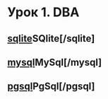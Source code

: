 # Урок 1. DBA

## [sqlite]SQlite[/sqlite]

## [mysql]MySql[/mysql]

## [pgsql]PgSql[/pgsql]


[sqlite]:/lesson1/sqlite.md
[mysql]:/lesson1/mysql.md
[pgsql]:/lesson1/pgsql.md
